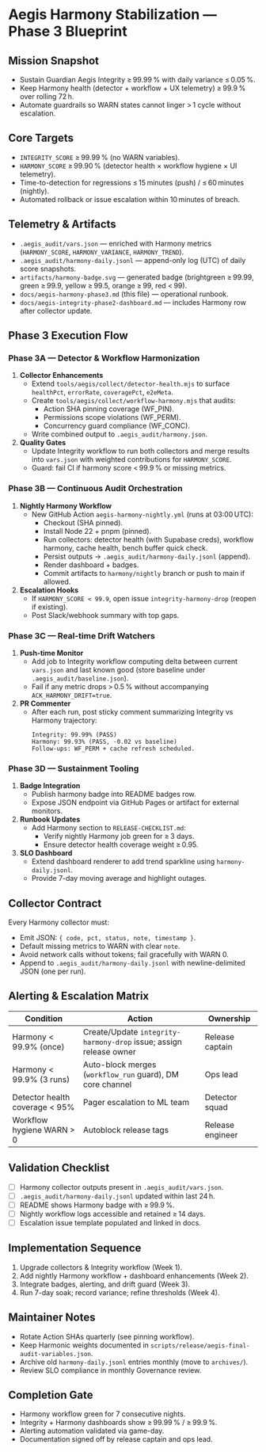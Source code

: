 <!-- phase_id: aegis_phase3_harmony_continuous_audit -->
# Aegis Harmony Stabilization — Phase 3 Blueprint

## Mission Snapshot
- Sustain Guardian Aegis Integrity ≥ 99.99 % with daily variance ≤ 0.05 %.
- Keep Harmony health (detector + workflow + UX telemetry) ≥ 99.9 % over rolling 72 h.
- Automate guardrails so WARN states cannot linger > 1 cycle without escalation.

## Core Targets
- `INTEGRITY_SCORE` ≥ 99.99 % (no WARN variables).
- `HARMONY_SCORE` ≥ 99.90 % (detector health × workflow hygiene × UI telemetry).
- Time-to-detection for regressions ≤ 15 minutes (push) / ≤ 60 minutes (nightly).
- Automated rollback or issue escalation within 10 minutes of breach.

## Telemetry & Artifacts
- `.aegis_audit/vars.json` — enriched with Harmony metrics (`HARMONY_SCORE`, `HARMONY_VARIANCE`, `HARMONY_TREND`).
- `.aegis_audit/harmony-daily.jsonl` — append-only log (UTC) of daily score snapshots.
- `artifacts/harmony-badge.svg` — generated badge (brightgreen ≥ 99.99, green ≥ 99.9, yellow ≥ 99.5, orange ≥ 99, red < 99).
- `docs/aegis-harmony-phase3.md` (this file) — operational runbook.
- `docs/aegis-integrity-phase2-dashboard.md` — includes Harmony row after collector update.

## Phase 3 Execution Flow

### Phase 3A — Detector & Workflow Harmonization
1. **Collector Enhancements**
   - Extend `tools/aegis/collect/detector-health.mjs` to surface `healthPct`, `errorRate`, `coveragePct`, `e2eMeta`.
   - Create `tools/aegis/collect/workflow-harmony.mjs` that audits:
     - Action SHA pinning coverage (WF_PIN).
     - Permissions scope violations (WF_PERM).
     - Concurrency guard compliance (WF_CONC).
   - Write combined output to `.aegis_audit/harmony.json`.
2. **Quality Gates**
   - Update Integrity workflow to run both collectors and merge results into `vars.json` with weighted contributions for `HARMONY_SCORE`.
   - Guard: fail CI if harmony score < 99.9 % or missing metrics.

### Phase 3B — Continuous Audit Orchestration
1. **Nightly Harmony Workflow**
   - New GitHub Action `aegis-harmony-nightly.yml` (runs at 03:00 UTC):
     - Checkout (SHA pinned).
     - Install Node 22 + pnpm (pinned).
     - Run collectors: detector health (with Supabase creds), workflow harmony, cache health, bench buffer quick check.
     - Persist outputs → `.aegis_audit/harmony-daily.jsonl` (append).
     - Render dashboard + badges.
     - Commit artifacts to `harmony/nightly` branch or push to main if allowed.
2. **Escalation Hooks**
   - If `HARMONY_SCORE < 99.9`, open issue `integrity-harmony-drop` (reopen if existing).
   - Post Slack/webhook summary with top gaps.

### Phase 3C — Real-time Drift Watchers
1. **Push-time Monitor**
   - Add job to Integrity workflow computing delta between current `vars.json` and last known good (store baseline under `.aegis_audit/baseline.json`).
   - Fail if any metric drops > 0.5 % without accompanying `ACK_HARMONY_DRIFT=true`.
2. **PR Commenter**
   - After each run, post sticky comment summarizing Integrity vs Harmony trajectory:
     ```
     Integrity: 99.99% (PASS)
     Harmony: 99.93% (PASS, -0.02 vs baseline)
     Follow-ups: WF_PERM + cache refresh scheduled.
     ```

### Phase 3D — Sustainment Tooling
1. **Badge Integration**
   - Publish harmony badge into README badges row.
   - Expose JSON endpoint via GitHub Pages or artifact for external monitors.
2. **Runbook Updates**
   - Add Harmony section to `RELEASE-CHECKLIST.md`:
     - Verify nightly Harmony job green for ≥ 3 days.
     - Ensure detector health coverage weight ≥ 0.95.
3. **SLO Dashboard**
   - Extend dashboard renderer to add trend sparkline using `harmony-daily.jsonl`.
   - Provide 7-day moving average and highlight outages.

## Collector Contract
Every Harmony collector must:
- Emit JSON: `{ code, pct, status, note, timestamp }`.
- Default missing metrics to WARN with clear `note`.
- Avoid network calls without tokens; fail gracefully with WARN 0.
- Append to `.aegis_audit/harmony-daily.jsonl` with newline-delimited JSON (one per run).

## Alerting & Escalation Matrix
| Condition | Action | Ownership |
| --- | --- | --- |
| Harmony < 99.9% (once) | Create/Update `integrity-harmony-drop` issue; assign release owner | Release captain |
| Harmony < 99.9% (3 runs) | Auto-block merges (`workflow_run` guard), DM core channel | Ops lead |
| Detector health coverage < 95% | Pager escalation to ML team | Detector squad |
| Workflow hygiene WARN > 0 | Autoblock release tags | Release engineer |

## Validation Checklist
- [ ] Harmony collector outputs present in `.aegis_audit/vars.json`.
- [ ] `.aegis_audit/harmony-daily.jsonl` updated within last 24 h.
- [ ] README shows Harmony badge with ≥ 99.9 %.
- [ ] Nightly workflow logs accessible and retained ≥ 14 days.
- [ ] Escalation issue template populated and linked in docs.

## Implementation Sequence
1. Upgrade collectors & Integrity workflow (Week 1).
2. Add nightly Harmony workflow + dashboard enhancements (Week 2).
3. Integrate badges, alerting, and drift guard (Week 3).
4. Run 7-day soak; record variance; refine thresholds (Week 4).

## Maintainer Notes
- Rotate Action SHAs quarterly (see pinning workflow).
- Keep Harmonic weights documented in `scripts/release/aegis-final-audit-variables.json`.
- Archive old `harmony-daily.jsonl` entries monthly (move to `archives/`).
- Review SLO compliance in monthly Governance review.

## Completion Gate
- Harmony workflow green for 7 consecutive nights.
- Integrity + Harmony dashboards show ≥ 99.99 % / ≥ 99.9 %.
- Alerting automation validated via game-day.
- Documentation signed off by release captain and ops lead.
